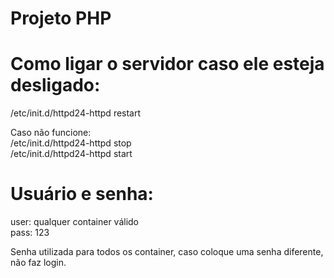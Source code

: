# Projeto PHP

# Como ligar o servidor caso ele esteja desligado:
/etc/init.d/httpd24-httpd restart  <br>

Caso não funcione:<br>
/etc/init.d/httpd24-httpd stop<br>
/etc/init.d/httpd24-httpd start

# Usuário e senha:
user: qualquer container válido<br>
pass: 123  <br>

Senha utilizada para todos os container, caso coloque uma senha diferente, não faz login.
